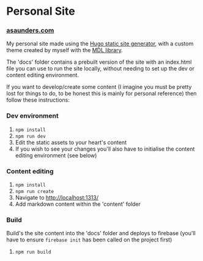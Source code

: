 # Personal Site

### [asaunders.com](www.asaunders.com)

My personal site made using the [Hugo static site generator](https://gohugo.io/), with a custom theme created by myself with the [MDL library](https://getmdl.io/index.html).

The 'docs' folder contains a prebuilt version of the site with an index.html file you can use to run the site locally, without needing to set up the dev or content editing environment.

If you want to develop/create some content (I imagine you must be pretty lost for things to do, to be honest this is mainly for personal reference) then follow these instructions:

### Dev environment
1. `npm install`
2. `npm run dev`
3. Edit the static assets to your heart's content
4. If you wish to see your changes you'll also have to initialise the content editing environment (see below)

### Content editing
1. `npm install`
2. `npm run create`
3. Navigate to [http://localhost:1313/](http://localhost:1313/)
4. Add markdown content within the 'content' folder

### Build
Build's the site content into the 'docs' folder and deploys to firebase (you'll have to ensure `firebase init` has been called on the project first)

1. `npm run build`
